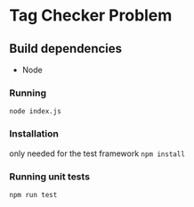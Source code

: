 # Tag Checker Problem

## Build dependencies
 - Node
 
### Running

`node index.js`

### Installation

only needed for the test framework
`npm install`

### Running unit tests

`npm run test`